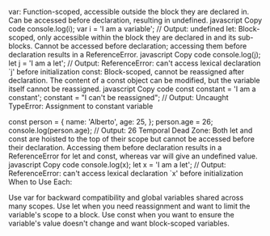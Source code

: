 var:
Function-scoped, accessible outside the block they are declared in.
Can be accessed before declaration, resulting in undefined.
javascript
Copy code
console.log(i);
var i = 'I am a variable';
// Output: undefined
let:
Block-scoped, only accessible within the block they are declared in and its sub-blocks.
Cannot be accessed before declaration; accessing them before declaration results in a ReferenceError.
javascript
Copy code
console.log(j);
let j = 'I am a let';
// Output: ReferenceError: can't access lexical declaration `j' before initialization
const:
Block-scoped, cannot be reassigned after declaration.
The content of a const object can be modified, but the variable itself cannot be reassigned.
javascript
Copy code
const constant = 'I am a constant';
constant = "I can't be reassigned";
// Output: Uncaught TypeError: Assignment to constant variable

const person = {
name: 'Alberto',
age: 25,
};
person.age = 26;
console.log(person.age);
// Output: 26
Temporal Dead Zone:
Both let and const are hoisted to the top of their scope but cannot be accessed before their declaration.
Accessing them before declaration results in a ReferenceError for let and const, whereas var will give an undefined value.
javascript
Copy code
console.log(x);
let x = 'I am a let';
// Output: ReferenceError: can't access lexical declaration `x' before initialization
When to Use Each:

Use var for backward compatibility and global variables shared across many scopes.
Use let when you need reassignment and want to limit the variable's scope to a block.
Use const when you want to ensure the variable's value doesn't change and want block-scoped variables.
